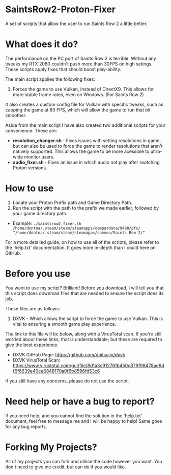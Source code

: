 # SaintsRow2-Proton-Fixer
A set of scripts that allow the user to run Saints Row 2 a little better.

# What does it do?
The performance on the PC port of Saints Row 2 is terrible. Without any tweaks my RTX 2080 couldn't push more than 30FPS on high setings. These scripts apply fixes that should boost play-ability.

The main script applies the following fixes:
1. Forces the game to use Vulkan, instead of DirectX9. This allows for more stable frame rates, even on Windows. (For Saints Row 2)

It also creates a custom config file for Vulkan with specific tweaks, such as capping the game at 60 FPS, which will allow the game to run that bit smoother.

Aside from the main script I have also created two additional scripts for your convenience. These are:
* **resolution_changer.sh** - Fixes issues with setting resolutions in game, but can also be used to force the game to render resolutions that aren't natively supported. This allows the game to be more acessible to ultra-wide monitor users.
* **audio_fixer.sh** - Fixes an issue in which audio not play after switching Proton versions.

# How to use
1. Locate your Proton Prefix path and Game Directory Path.
2. Run the script with the path to the prefix we made earlier, followed by your game directory path.
* Example: `./saintsrow2_fixer.sh /home/dontna/.steam/steam/steamapps/compatdata/9480/pfx/ "/home/dontna/.steam/steam/steamapps/common/Saints Row 2/"`

For a more detailed guide, on how to use all of the scripts, please refer to the 'help.txt' documentation. It goes more in-depth than I could here on GitHub.

# Before you use
You want to use my script? Brilliant! Before you download, I will tell you that this script does download files that are needed to ensure the script does its job. 

These files are as follows:
1. DXVK - Which allows the script to force the game to use Vulkan. This is vital to ensuring a smooth game play experience.


The link to this file will be below, along with a VirusTotal scan. If you're still worried about these links, that is understandable; but these are required to give the best experience.

* DXVK GitHub Page: https://github.com/doitsujin/dxvk
* DXVK VirusTotal Scan: https://www.virustotal.com/gui/file/8d1a3c912761b450c879f98478ae64f6f6639e40ce6848170a0f6b8596fd53c6

If you still have any concerns, please do not use the script.

# Need help or have a bug to report?
If you need help, and you cannot find the solution in the 'help.txt' document, feel free to message me and I will be happy to help! Same goes for any bug reports.

# Forking My Projects?

All of my projects you can fork and utilise the code however you want. You don't need to give me credit, but can do if you would like.
